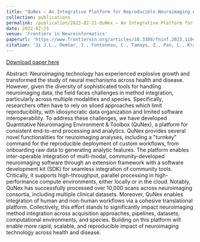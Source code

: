 ```yaml
---
title: "QuNex — An Integrative Platform for Reproducible Neuroimaging Analytics"
collection: publications
permalink: /publication/2023-02-21-QuNex — An Integrative Platform for Reproducible Neuroimaging Analytics
date: 2022-02-21
venue: 'Frontiers in Neuroinformatics'
paperurl: 'https://www.frontiersin.org/articles/10.3389/fninf.2023.1104508'
citation: 'Ji J.L., Demšar, J., Fonteneau, C., Tamayo, Z., Pan, L., Kraljič, A., Matkovič, A., Purg, N., Helmer, M., <b>Warrington, S.</b>, Harms, M., Sotiropoulos, S.N., Murray, J.D., Anticevic, A. and Repovš, G.. (2022) “QuNex — An Integrative Platform for Reproducible Neuroimaging Analytics”, <i>Frontiers in Neuroinformatics</i>, doi.org/10.3389/fninf.2023.1104508'
---
```


<a href='https://www.frontiersin.org/articles/10.3389/fninf.2023.1104508'>Download paper here</a>

Abstract: Neuroimaging technology has experienced explosive growth and transformed the study of neural mechanisms across health and disease. However, given the diversity of sophisticated tools for handling neuroimaging data, the field faces challenges in method integration, particularly across multiple modalities and species. Specifically, researchers often have to rely on siloed approaches which limit reproducibility, with idiosyncratic data organization and limited software interoperability. To address these challenges, we have developed Quantitative Neuroimaging Environment & Toolbox (QuNex), a platform for consistent end-to-end processing and analytics. QuNex provides several novel functionalities for neuroimaging analyses, including a "turnkey" command for the reproducible deployment of custom workflows, from onboarding raw data to generating analytic features. The platform enables inter-operable integration of multi-modal, community-developed neuroimaging software through an extension framework with a software development kit (SDK) for seamless integration of community tools. Critically, it supports high-throughput, parallel processing in high-performance compute environments, either locally or in the cloud. Notably, QuNex has successfully processed over 10,000 scans across neuroimaging consortia, including multiple clinical datasets. Moreover, QuNex enables integration of human and non-human workflows via a cohesive translational platform. Collectively, this effort stands to significantly impact neuroimaging method integration across acquisition approaches, pipelines, datasets, computational environments, and species. Building on this platform will enable more rapid, scalable, and reproducible impact of neuroimaging technology across health and disease.
